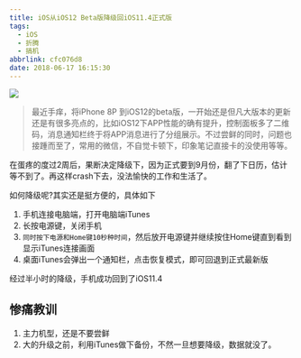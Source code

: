 ```yaml
---
title: iOS从iOS12 Beta版降级回iOS11.4正式版
tags:
  - iOS
  - 折腾
  - 搞机
abbrlink: cfc076d8
date: 2018-06-17 16:15:30
---
```

![](https://ws3.sinaimg.cn/large/006tKfTcly1fse945bnfbj30s60sgwev.jpg)
> 最近手痒，将iPhone 8P 到iOS12的beta版，一开始还是但凡大版本的更新还是有很多亮点的，比如iOS12下APP性能的确有提升，控制面板多了二维码，消息通知栏终于将APP消息进行了分组展示。不过尝鲜的同时，问题也接踵而至了，常用的微信，不自觉卡顿下，印象笔记直接卡的没使用等等。

在蛋疼的度过2周后，果断决定降级下，因为正式要到9月份，翻了下日历，估计等不到了。再这样crash下去，没法愉快的工作和生活了。

如何降级呢?其实还是挺方便的，具体如下
1. 手机连接电脑端，打开电脑端iTunes
2. 长按电源键，关闭手机
3. `同时按下电源和Home键10秒种时间`，然后放开电源键并继续按住Home键直到看到显示iTunes连接画面
4. 桌面iTunes会弹出一个通知栏，点击恢复模式，即可回退到正式最新版


经过半小时的降级，手机成功回到了iOS11.4

## 惨痛教训
1. 主力机型，还是不要尝鲜
2. 大的升级之前，利用iTunes做下备份，不然一旦想要降级，数据就没了。